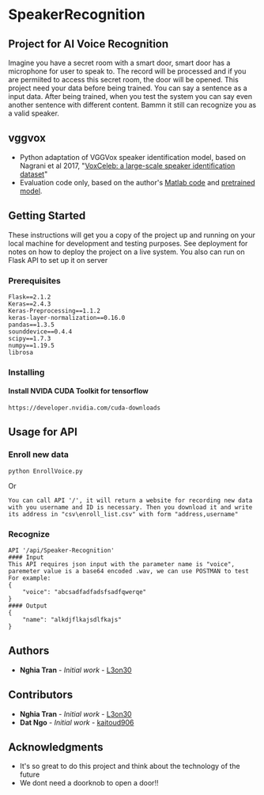 # SpeakerRecognition

## Project for AI Voice Recognition
Imagine you have a secret room with a smart door, smart door has a microphone for user to speak to. The record will be processed and if you are permiited to access this secret room, the door will be opened. This project need your data before being trained. You can say a sentence as a input data. After being trained, when you test the system you can say even another sentence with different content. Bammn it still can recognize you as a valid speaker.
## vggvox

* Python adaptation of VGGVox speaker identification model, based on Nagrani et al 2017, "[VoxCeleb: a large-scale speaker identification dataset](https://arxiv.org/pdf/1706.08612.pdf)"
* Evaluation code only, based on the author's [Matlab code](https://github.com/a-nagrani/VGGVox/)
and [pretrained model](http://www.robots.ox.ac.uk/~vgg/data/voxceleb/).

## Getting Started

These instructions will get you a copy of the project up and running on your local machine for development and testing purposes. See deployment for notes on how to deploy the project on a live system. You also can run on Flask API to set up it on server

### Prerequisites

```
Flask==2.1.2
Keras==2.4.3
Keras-Preprocessing==1.1.2
keras-layer-normalization==0.16.0
pandas==1.3.5
sounddevice==0.4.4
scipy==1.7.3
numpy==1.19.5
librosa

```
### Installing

#### Install NVIDA CUDA Toolkit for tensorflow
```
https://developer.nvidia.com/cuda-downloads
```

## Usage for API
### Enroll new data
```
python EnrollVoice.py 
```
Or
```
You can call API '/', it will return a website for recording new data with you username and ID is necessary. Then you download it and write 
its address in "csv\enroll_list.csv" with form "address,username"
```
### Recognize 
```
API '/api/Speaker-Recognition'
#### Input
This API requires json input with the parameter name is "voice", paremeter value is a base64 encoded .wav, we can use POSTMAN to test
For example:
{
    "voice": "abcsadfadfadsfsadfqwerqe"
}
#### Output
{
    "name": "alkdjflkajsdlfkajs"
}
```
### 

## Authors

* **Nghia Tran** - *Initial work* - [L3on30](https://github.com/L3on30)
## Contributors
* **Nghia Tran** - *Initial work* - [L3on30](https://github.com/L3on30)
* **Dat Ngo** - *Initial work* - [kaitoud906](https://github.com/kaitoud906)

## Acknowledgments

* It's so great to do this project and think about the technology of the future
* We dont need a doorknob to open a door!!
